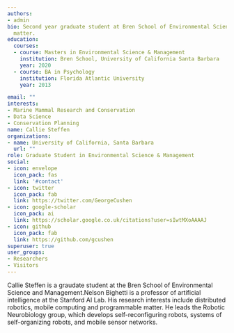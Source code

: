 ```yaml
---
authors:
- admin
bio: Second year graduate student at Bren School of Environmental Science & Management with a specialization in Conservation Planning
  matter.
education:
  courses:
  - course: Masters in Environmental Science & Management
    institution: Bren School, University of California Santa Barbara
    year: 2020
  - course: BA in Psychology
    institution: Florida Atlantic University
    year: 2013

email: ""
interests:
- Marine Mammal Research and Conservation
- Data Science
- Conservation Planning
name: Callie Steffen
organizations:
- name: University of California, Santa Barbara 
  url: ""
role: Graduate Student in Environmental Science & Management
social:
- icon: envelope
  icon_pack: fas
  link: '#contact'
- icon: twitter
  icon_pack: fab
  link: https://twitter.com/GeorgeCushen
- icon: google-scholar
  icon_pack: ai
  link: https://scholar.google.co.uk/citations?user=sIwtMXoAAAAJ
- icon: github
  icon_pack: fab
  link: https://github.com/gcushen
superuser: true
user_groups:
- Researchers
- Visitors
---
```


Callie Steffen is a graudate student at the Bren School of Environmental Science and Management.Nelson Bighetti is a professor of artificial intelligence at the Stanford AI Lab. His research interests include distributed robotics, mobile computing and programmable matter. He leads the Robotic Neurobiology group, which develops self-reconfiguring robots, systems of self-organizing robots, and mobile sensor networks.


